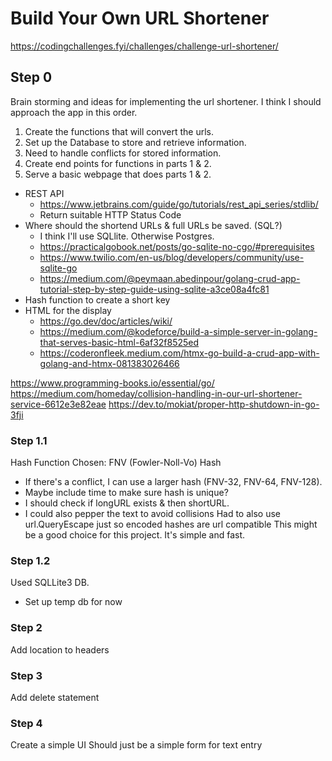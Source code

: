 
# Build Your Own URL Shortener

<https://codingchallenges.fyi/challenges/challenge-url-shortener/>

## Step 0

Brain storming and ideas for implementing the url shortener.
I think I should approach the app in this order.

1. Create the functions that will convert the urls.
2. Set up the Database to store and retrieve information.
3. Need to handle conflicts for stored information.
4. Create end points for functions in parts 1 & 2.
5. Serve a basic webpage that does parts 1 & 2.

- REST API
  - <https://www.jetbrains.com/guide/go/tutorials/rest_api_series/stdlib/>
  - Return suitable HTTP Status Code
- Where should the shortend URLs & full URLs be saved. (SQL?)
  - I think I'll use SQLlite. Otherwise Postgres.
  - <https://practicalgobook.net/posts/go-sqlite-no-cgo/#prerequisites>
  - <https://www.twilio.com/en-us/blog/developers/community/use-sqlite-go>
  - <https://medium.com/@peymaan.abedinpour/golang-crud-app-tutorial-step-by-step-guide-using-sqlite-a3ce08a4fc81>
- Hash function to create a short key
- HTML for the display
  - <https://go.dev/doc/articles/wiki/>
  - <https://medium.com/@kodeforce/build-a-simple-server-in-golang-that-serves-basic-html-6af32f8525ed>
  - <https://coderonfleek.medium.com/htmx-go-build-a-crud-app-with-golang-and-htmx-081383026466>

<https://www.programming-books.io/essential/go/>
<https://medium.com/homeday/collision-handling-in-our-url-shortener-service-6612e3e82eae>
<https://dev.to/mokiat/proper-http-shutdown-in-go-3fji>

### Step 1.1

Hash Function Chosen: FNV (Fowler-Noll-Vo) Hash

- If there's a conflict, I can use a larger hash (FNV-32, FNV-64, FNV-128).
- Maybe include time to make sure hash is unique?
- I should check if longURL exists & then shortURL.
- I could also pepper the text to avoid collisions
Had to also use url.QueryEscape just so encoded hashes are url compatible
This might be a good choice for this project. It's simple and fast.

### Step 1.2

Used SQLLite3 DB.

- Set up temp db for now

### Step 2

Add location to headers

### Step 3

Add delete statement

### Step 4

Create a simple UI
Should just be a simple form for text entry
